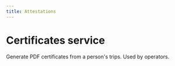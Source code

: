 ```yaml
---
title: Attestations
---
```


# Certificates service

Generate PDF certificates from a person's trips. Used by operators.
